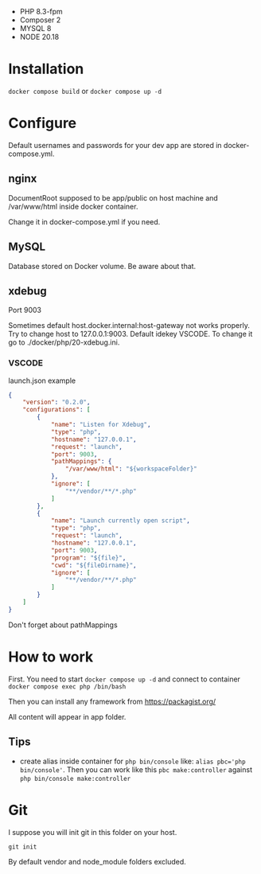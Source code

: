 - PHP 8.3-fpm
- Composer 2
- MYSQL 8
- NODE 20.18

# Installation
`docker compose build`
or
`docker compose up -d`


# Configure
Default usernames and passwords for your dev app are stored in docker-compose.yml.

## nginx
DocumentRoot supposed to be app/public on host machine and /var/www/html inside docker container.

Change it in docker-compose.yml if you need.

## MySQL
Database stored on Docker volume. Be aware about that.

## xdebug
Port 9003

Sometimes default host.docker.internal:host-gateway not works properly. Try to change host to 127.0.0.1:9003.
Default idekey VSCODE. To change it go to ./docker/php/20-xdebug.ini.

### VSCODE
launch.json example
```JSON
{
    "version": "0.2.0",
    "configurations": [
        {
            "name": "Listen for Xdebug",
            "type": "php",
            "hostname": "127.0.0.1",
            "request": "launch",
            "port": 9003,
            "pathMappings": {
                "/var/www/html": "${workspaceFolder}"
            },
            "ignore": [
                "**/vendor/**/*.php"
            ]
        },
        {
            "name": "Launch currently open script",
            "type": "php",
            "request": "launch",
            "hostname": "127.0.0.1",
            "port": 9003,
            "program": "${file}",
            "cwd": "${fileDirname}",
            "ignore": [
                "**/vendor/**/*.php"
            ]
        }
    ]
}
```
Don't forget about pathMappings


# How to work
First. You need to start `docker compose up -d` and connect to container `docker compose exec php /bin/bash`

Then you can install any framework from https://packagist.org/

All content will appear in app folder.

## Tips
- create alias inside container for `php bin/console` like: `alias pbc='php bin/console'`. Then you can work like this `pbc make:controller` against `php bin/console make:controller`


# Git
I suppose you will init git in this folder on your host.

`git init`

By default vendor and node_module folders excluded.